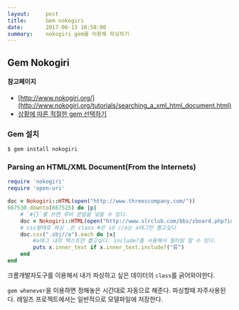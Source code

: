```yaml
---
layout:     post
title:      Gem nokogiri
date:       2017-06-13 18:58:00
summary:    nokogiri gem을 이용해 파싱하기
---
```


## Gem Nokogiri

#### 참고페이지
- [http://www.nokogiri.org/](http://www.nokogiri.org/tutorials/searching_a_xml_html_document.html)
- [상황에 따른 적절한 gem 선택하기](https://stackoverflow.com/questions/4981379/what-are-some-good-ruby-based-web-crawlers)

### Gem 설치

```
$ gem install nokogiri
```

### Parsing an HTML/XML Document(From the Internets)
```ruby
require 'nokogiri'
require 'open-uri'

doc = Nokogiri::HTML(open("http://www.threescompany.com/"))
667530.downto(667525) do |p|
	# `#{}`를 쓰면 루비 문법을 넣을 수 있다.
	doc = Nokogiri::HTML(open("http://www.slrclub.com/bbs/zboard.php?id=free&page=#{p}"))
	# css형태로 파싱 .은 class #은 id //a는 a태그만 뽑고싶다
	doc.css(".sbj//a").each do |x|
		#a태그 내의 텍스트만 뽑고싶다. include?를 사용해서 필터링 할 수 있다.
		puts x.inner_text if x.inner_text.include?("류")
	end
end
```

크롬개발자도구를 이용해서 내가 파싱하고 싶은 데이터의 `class`를 긁어와야한다.

`gem whenever`을 이용하면 정해놓은 시간대로 자동으로 해준다. 파싱할때 자주사용된다.
레일즈 프로젝트에서는 일반적으로 모델파일에 저장한다.


